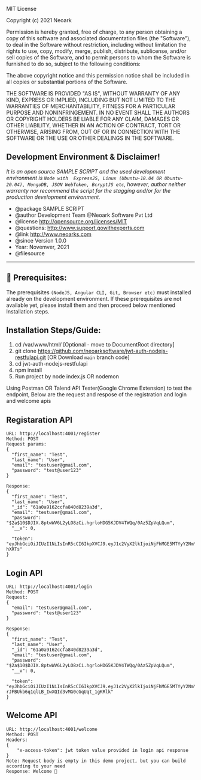 MIT License

Copyright (c) 2021 Neoark

Permission is hereby granted, free of charge, to any person obtaining a copy
of this software and associated documentation files (the "Software"), to deal
in the Software without restriction, including without limitation the rights
to use, copy, modify, merge, publish, distribute, sublicense, and/or sell
copies of the Software, and to permit persons to whom the Software is
furnished to do so, subject to the following conditions:

The above copyright notice and this permission notice shall be included in all
copies or substantial portions of the Software.

THE SOFTWARE IS PROVIDED "AS IS", WITHOUT WARRANTY OF ANY KIND, EXPRESS OR
IMPLIED, INCLUDING BUT NOT LIMITED TO THE WARRANTIES OF MERCHANTABILITY,
FITNESS FOR A PARTICULAR PURPOSE AND NONINFRINGEMENT. IN NO EVENT SHALL THE
AUTHORS OR COPYRIGHT HOLDERS BE LIABLE FOR ANY CLAIM, DAMAGES OR OTHER
LIABILITY, WHETHER IN AN ACTION OF CONTRACT, TORT OR OTHERWISE, ARISING FROM,
OUT OF OR IN CONNECTION WITH THE SOFTWARE OR THE USE OR OTHER DEALINGS IN THE
SOFTWARE.


 
 Development Environment & Disclaimer!
 -------------------------------------
 _It is an open source SAMPLE SCRIPT and the used development environment is `Node with 
 ExpressJS, Linux (Ubuntu-18.04 OR Ubuntu-20.04), MongoDB, JSON WebToken, BcryptJS
 etc`, however, author neither warranty nor recommend the script for the stagging 
 and/or for the production development environment._ 
 
 * @package     SAMPLE SCRIPT
 * @author      Development Team @Neoark Software Pvt Ltd
 * @license     http://opensource.org/licenses/MIT
 * @questions:  http://www.support.gowithexperts.com
 * @link        http://www.neoarks.com
 * @since       Version 1.0.0
 * Year: Novemver, 2021
 * @filesource
 ------------------
 

🙌 Prerequisites:
----------------
The prerequisites `(NodeJS, Angular CLI, Git, Browser etc)` must installed already on the development environment. If these prerequisites are not available yet, please install them and then proceed below mentioned Installation steps.


Installation Steps/Guide:
------------------------
1. cd /var/www/html/                                                            [Optional - move to DocumentRoot directory]
2. git clone https://github.com/neoarksoftware/jwt-auth-nodejs-restfulapi.git   [OR Download `main` branch code]
2. cd jwt-auth-nodejs-restfulapi
3. npm install
4. Run project by node index.js OR nodemon

Using Postman OR Talend API Tester(Google Chrome Extension) to test the endpoint, Below are the request and respose of the registration and login and welcome apis

Registaration API 
------------------
```
URL: http://localhost:4001/register
Method: POST
Request params:
{
  "first_name": "Test",
  "last_name": "User",
  "email": "testuser@gmail.com",
  "password": "test@user123"
}

Response:
{
  "first_name": "Test",
  "last_name": "User",
  "_id": "61a0a9162ccfa840d8239a3d",
  "email": "testuser@gmail.com",
  "password": "$2a$10$DJIX.8ptwWV6L2yLO8zCi.hgrloHDG5KJDV4TWQq/0Az5ZpVqLQum",
  "__v": 0,
  
  "token": "eyJhbGciOiJIUzI1NiIsInR5cCI6IkpXVCJ9.eyJ1c2VyX2lkIjoiNjFhMGE5MTYyY2NmYTg0MGQ4MjM5YTNkIiwiZW1haWwiOiJ0ZXN0dXNlckBnbWFpbC5jb20iLCJpYXQiOjE2Mzc5MTg5OTgsImV4cCI6MTYzNzkyNjE5OH0.\_VR8vaCJQhikj1kaLyDhc7DK0nqcUSRd07lbF-hXRTs"
}
```
Login API
---------
```
URL: http://localhost:4001/login
Method: POST
Request: 
{
  "email": "testuser@gmail.com",
  "password": "test@user123"
}

Response:
{
  "first_name": "Test",
  "last_name": "User",
  "_id": "61a0a9162ccfa840d8239a3d",
  "email": "testuser@gmail.com",
  "password": "$2a$10$DJIX.8ptwWV6L2yLO8zCi.hgrloHDG5KJDV4TWQq/0Az5ZpVqLQum",
  "__v": 0,
  
  "token": "eyJhbGciOiJIUzI1NiIsInR5cCI6IkpXVCJ9.eyJ1c2VyX2lkIjoiNjFhMGE5MTYyY2NmYTg0MGQ4MjM5YTNkIiwiZW1haWwiOiJ0ZXN0dXNlckBnbWFpbC5jb20iLCJpYXQiOjE2Mzc5MTkxNDEsImV4cCI6MTYzNzkyNjM0MX0.LIO-rJFBUkb6q1qlLB_IwXQId3vMG0cGqUqt_1gKRlk"
}
```

Welcome API
----------------
```
URL: http://localhost:4001/welcome
Method: POST
Headers: 
{
    "x-access-token": jwt token value provided in login api response
}
Note: Request body is empty in this demo project, but you can build according to your need
Response: Welcome 🙌 
```